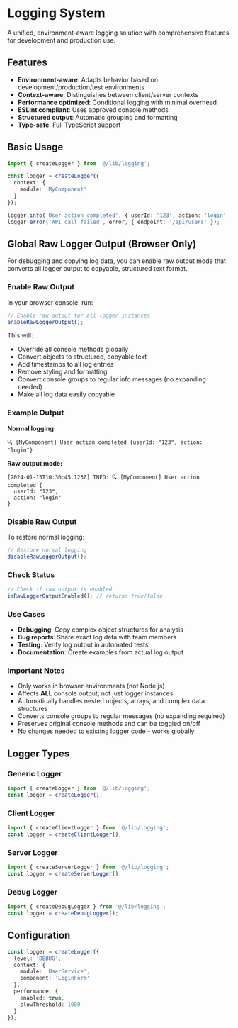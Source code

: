 # Logging System

A unified, environment-aware logging solution with comprehensive features for development and production use.

## Features

- **Environment-aware**: Adapts behavior based on development/production/test environments
- **Context-aware**: Distinguishes between client/server contexts
- **Performance optimized**: Conditional logging with minimal overhead
- **ESLint compliant**: Uses approved console methods
- **Structured output**: Automatic grouping and formatting
- **Type-safe**: Full TypeScript support

## Basic Usage

```typescript
import { createLogger } from '@/lib/logging';

const logger = createLogger({
  context: {
    module: 'MyComponent'
  }
});

logger.info('User action completed', { userId: '123', action: 'login' });
logger.error('API call failed', error, { endpoint: '/api/users' });
```

## Global Raw Logger Output (Browser Only)

For debugging and copying log data, you can enable raw output mode that converts all logger output to copyable, structured text format.

### Enable Raw Output

In your browser console, run:

```javascript
// Enable raw output for all logger instances
enableRawLoggerOutput();
```

This will:
- Override all console methods globally
- Convert objects to structured, copyable text
- Add timestamps to all log entries
- Remove styling and formatting
- Convert console groups to regular info messages (no expanding needed)
- Make all log data easily copyable

### Example Output

**Normal logging:**
```
🔍 [MyComponent] User action completed {userId: "123", action: "login"}
```

**Raw output mode:**
```
[2024-01-15T10:30:45.123Z] INFO: 🔍 [MyComponent] User action completed {
  userId: "123",
  action: "login"
}
```

### Disable Raw Output

To restore normal logging:

```javascript
// Restore normal logging
disableRawLoggerOutput();
```

### Check Status

```javascript
// Check if raw output is enabled
isRawLoggerOutputEnabled(); // returns true/false
```

### Use Cases

- **Debugging**: Copy complex object structures for analysis
- **Bug reports**: Share exact log data with team members
- **Testing**: Verify log output in automated tests
- **Documentation**: Create examples from actual log output

### Important Notes

- Only works in browser environments (not Node.js)
- Affects **ALL** console output, not just logger instances
- Automatically handles nested objects, arrays, and complex data structures
- Converts console groups to regular messages (no expanding required)
- Preserves original console methods and can be toggled on/off
- No changes needed to existing logger code - works globally

## Logger Types

### Generic Logger
```typescript
import { createLogger } from '@/lib/logging';
const logger = createLogger();
```

### Client Logger
```typescript
import { createClientLogger } from '@/lib/logging';
const logger = createClientLogger();
```

### Server Logger
```typescript
import { createServerLogger } from '@/lib/logging';
const logger = createServerLogger();
```

### Debug Logger
```typescript
import { createDebugLogger } from '@/lib/logging';
const logger = createDebugLogger();
```

## Configuration

```typescript
const logger = createLogger({
  level: 'DEBUG',
  context: {
    module: 'UserService',
    component: 'LoginForm'
  },
  performance: {
    enabled: true,
    slowThreshold: 1000
  }
});
``` 